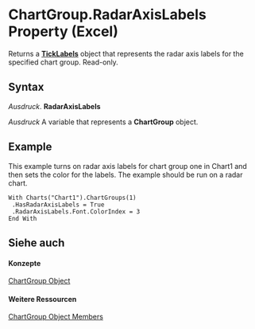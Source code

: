 
# ChartGroup.RadarAxisLabels Property (Excel)

Returns a  **[TickLabels](fcb02bc5-fcdc-db32-168b-2d40e5552991.md)** object that represents the radar axis labels for the specified chart group. Read-only.


## Syntax

 _Ausdruck_. **RadarAxisLabels**

 _Ausdruck_ A variable that represents a **ChartGroup** object.


## Example

This example turns on radar axis labels for chart group one in Chart1 and then sets the color for the labels. The example should be run on a radar chart.


```
With Charts("Chart1").ChartGroups(1) 
 .HasRadarAxisLabels = True 
 .RadarAxisLabels.Font.ColorIndex = 3 
End With
```


## Siehe auch


#### Konzepte


[ChartGroup Object](7eee66c5-04a7-fd86-6e34-4c22ccaf8de0.md)
#### Weitere Ressourcen


[ChartGroup Object Members](http://msdn.microsoft.com/library/2d31f7af-d639-c8f4-0714-08fc618ec92d%28Office.15%29.aspx)
